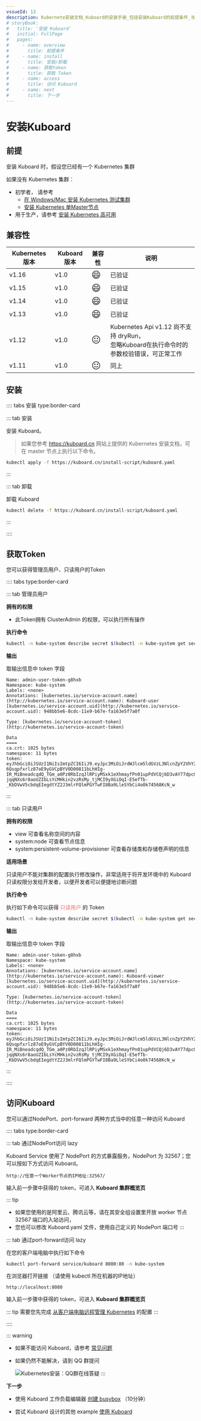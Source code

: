 ```yaml
---
vssueId: 13
description: Kubernete安装文档_Kuboard的安装手册_包括安装Kuboard的前提条件_与Kubernetes的版本兼容性_安装步骤_以及完成安装后如何访问Kuboard界面。
# storyBook:
#   title: '安装 Kuboard'
#   initial: FullPage
#   pages:
#     - name: overview
#       title: 前提条件
#     - name: install
#       title: 安装/卸载
#     - name: 获取token
#       title: 获取 Token
#     - name: access
#       title: 访问 Kuboard
#     - name: next
#       title: 下一步
---
```


# 安装Kuboard

<!-- <StoryBook>

<div slot="overview"> -->

## 前提

安装 Kuboard 时，假设您已经有一个 Kubernetes 集群

如果没有 Kubernetes 集群：

* 初学者，  请参考 
  * [在 Windows/Mac 安装 Kubernetes 测试集群](install-docker-desktop.html) 
  * [安装 Kubernetes 单Master节点](install-k8s.html)
* 用于生产，请参考 [安装 Kubernetes 高可用](install-kubernetes.html)

## 兼容性


| Kubernetes 版本 | Kuboard 版本   | 兼容性 | 说明                                                         |
| --------------- | -------------- | ------ | ------------------------------------------------------------ |
| v1.16           | v1.0 | <span style="font-size: 24px;">😄</span>      | 已验证                            |
| v1.15           | v1.0 | <span style="font-size: 24px;">😄</span>      | 已验证                            |
| v1.14           | v1.0 | <span style="font-size: 24px;">😄</span>      | 已验证                            |
| v1.13           | v1.0 | <span style="font-size: 24px;">😄</span>      | 已验证                       |
| v1.12           | v1.0 | <span style="font-size: 24px;">😐</span>      | Kubernetes Api v1.12 尚不支持 dryRun，<br />忽略Kuboard在执行命令时的参数校验错误，可正常工作 |
| v1.11           | v1.0 | <span style="font-size: 24px;">😐</span>      | 同上                                                         |

<!-- </div>

<div slot="install"> -->

## 安装

:::: tabs 安装 type:border-card

::: tab 安装

安装 Kuboard。

> 如果您参考 https://kuboard.cn 网站上提供的 Kubernetes 安装文档，可在 master 节点上执行以下命令。

``` sh
kubectl apply -f https://kuboard.cn/install-script/kuboard.yaml
```

:::

::: tab 卸载

卸载 Kuboard

``` sh
kubectl delete -f https://kuboard.cn/install-script/kuboard.yaml
```
:::

::::

<!-- </div>

<div slot="获取token"> -->

## 获取Token

您可以获得管理员用户、只读用户的Token

:::: tabs type:border-card

::: tab 管理员用户

**拥有的权限**

* 此Token拥有 ClusterAdmin 的权限，可以执行所有操作

**执行命令**

```bash
kubectl -n kube-system describe secret $(kubectl -n kube-system get secret | grep kuboard-user | awk '{print $1}')   
```

**输出**

取输出信息中 token 字段
```{13}
Name: admin-user-token-g8hxb
Namespace: kube-system
Labels: <none>
Annotations: [kubernetes.io/service-account.name](http://kubernetes.io/service-account.name): Kuboard-user
[kubernetes.io/service-account.uid](http://kubernetes.io/service-account.uid): 948bb5e6-8cdc-11e9-b67e-fa163e5f7a0f

Type: [kubernetes.io/service-account-token](http://kubernetes.io/service-account-token)

Data
====
ca.crt: 1025 bytes
namespace: 11 bytes
token: eyJhbGciOiJSUzI1NiIsImtpZCI6IiJ9.eyJpc3MiOiJrdWJlcm5ldGVzL3NlcnZpY2VhY2NvdW50Iiwia3ViZXJuZXRlcy5pby9zZXJ2aWNlYWNjb3VudC9uYW1lc3BhY2UiOiJrdWJlLXN5c3RlbSIsImt1YmVybmV0ZXMuaW8vc2VydmljZWFjY291bnQvc2VjcmV0Lm5hbWUiOiJhZG1pbi11c2VyLXRva2VuLWc4aHhiIiwia3ViZXJuZXRlcy5pby9zZXJ2aWNlYWNjb3VudC9zZXJ2aWNlLWFjY291bnQubmFtZSI6ImFkbWluLXVzZXIiLCJrdWJlcm5ldGVzLmlvL3NlcnZpY2VhY2NvdW50L3NlcnZpY2UtYWNjb3VudC51aWQiOiI5NDhiYjVlNi04Y2RjLTExZTktYjY3ZS1mYTE2M2U1ZjdhMGYiLCJzdWIiOiJzeXN0ZW06c2VydmljZWFjY291bnQ6a3ViZS1zeXN0ZW06YWRtaW4tdXNlciJ9.DZ6dMTr8GExo5IH_vCWdB_MDfQaNognjfZKl0E5VW8vUFMVvALwo0BS-6Qsqpfxrlz87oE9yGVCpBYV0D00811bLhHIg-IR_MiBneadcqdQ_TGm_a0Pz0RbIzqJlRPiyMSxk1eXhmayfPn01upPdVCQj6D3vAY77dpcGplu3p5wE6vsNWAvrQ2d_V1KhR03IB1jJZkYwrI8FHCq_5YuzkPfHsgZ9MBQgH-jqqNXs6r8aoUZIbLsYcMHkin2vzRsMy_tjMCI9yXGiOqI-E5efTb-_KbDVwV5cbdqEIegdtYZ2J3mlrFQlmPGYTwFI8Ba9LleSYbCi4o0k74568KcN_w
```

:::


::: tab 只读用户

**拥有的权限**

- view  可查看名称空间的内容
- system:node   可查看节点信息
- system:persistent-volume-provisioner  可查看存储类和存储卷声明的信息

**适用场景**

只读用户不能对集群的配置执行修改操作，非常适用于将开发环境中的 Kuboard 只读权限分发给开发者，以便开发者可以便捷地诊断问题

**执行命令**

执行如下命令可以获得 <span style="color: #F56C6C; font-weight: 500;">只读用户</span> 的 Token

```bash
kubectl -n kube-system describe secret $(kubectl -n kube-system get secret | grep kuboard-viewer | awk '{print $1}')   
```

**输出**

取输出信息中 token 字段
``` {13}
Name: admin-user-token-g8hxb
Namespace: kube-system
Labels: <none>
Annotations: [kubernetes.io/service-account.name](http://kubernetes.io/service-account.name): Kuboard-viewer
[kubernetes.io/service-account.uid](http://kubernetes.io/service-account.uid): 948bb5e6-8cdc-11e9-b67e-fa163e5f7a0f

Type: [kubernetes.io/service-account-token](http://kubernetes.io/service-account-token)

Data
====
ca.crt: 1025 bytes
namespace: 11 bytes
token: eyJhbGciOiJSUzI1NiIsImtpZCI6IiJ9.eyJpc3MiOiJrdWJlcm5ldGVzL3NlcnZpY2VhY2NvdW50Iiwia3ViZXJuZXRlcy5pby9zZXJ2aWNlYWNjb3VudC9uYW1lc3BhY2UiOiJrdWJlLXN5c3RlbSIsImt1YmVybmV0ZXMuaW8vc2VydmljZWFjY291bnQvc2VjcmV0Lm5hbWUiOiJhZG1pbi11c2VyLXRva2VuLWc4aHhiIiwia3ViZXJuZXRlcy5pby9zZXJ2aWNlYWNjb3VudC9zZXJ2aWNlLWFjY291bnQubmFtZSI6ImFkbWluLXVzZXIiLCJrdWJlcm5ldGVzLmlvL3NlcnZpY2VhY2NvdW50L3NlcnZpY2UtYWNjb3VudC51aWQiOiI5NDhiYjVlNi04Y2RjLTExZTktYjY3ZS1mYTE2M2U1ZjdhMGYiLCJzdWIiOiJzeXN0ZW06c2VydmljZWFjY291bnQ6a3ViZS1zeXN0ZW06YWRtaW4tdXNlciJ9.DZ6dMTr8GExo5IH_vCWdB_MDfQaNognjfZKl0E5VW8vUFMVvALwo0BS-6Qsqpfxrlz87oE9yGVCpBYV0D00811bLhHIg-IR_MiBneadcqdQ_TGm_a0Pz0RbIzqJlRPiyMSxk1eXhmayfPn01upPdVCQj6D3vAY77dpcGplu3p5wE6vsNWAvrQ2d_V1KhR03IB1jJZkYwrI8FHCq_5YuzkPfHsgZ9MBQgH-jqqNXs6r8aoUZIbLsYcMHkin2vzRsMy_tjMCI9yXGiOqI-E5efTb-_KbDVwV5cbdqEIegdtYZ2J3mlrFQlmPGYTwFI8Ba9LleSYbCi4o0k74568KcN_w
```

:::

::::

<!-- </div>

<div slot="access"> -->

## 访问Kuboard

您可以通过NodePort、port-forward 两种方式当中的任意一种访问 Kuboard

:::: tabs type:border-card

::: tab 通过NodePort访问 lazy

Kuboard Service 使用了 NodePort 的方式暴露服务，NodePort 为 32567；您可以按如下方式访问 Kuboard。

`
http://任意一个Worker节点的IP地址:32567/
`

输入前一步骤中获得的 token，可进入 **Kuboard 集群概览页**

::: tip
* 如果您使用的是阿里云、腾讯云等，请在其安全组设置里开放 worker 节点 32567 端口的入站访问，
* 您也可以修改 Kuboard.yaml 文件，使用自己定义的 NodePort 端口号
:::

::: tab 通过port-forward访问 lazy


在您的客户端电脑中执行如下命令

```sh
kubectl port-forward service/kuboard 8080:80 -n kube-system
```

在浏览器打开链接 （请使用 kubectl 所在机器的IP地址）

`http://localhost:8080`

输入前一步骤中获得的 token，可进入 **Kuboard 集群概览页**


::: tip
需要您先完成 [从客户端电脑远程管理 Kubernetes](install-kubectl.html) 的配置
:::

::::

<!-- </div>

<div slot="next"> -->

::: warning
* 如果不能访问 Kuboard，请参考 [常见问题](faq/timeout.html)

* 如果仍然不能解决，请到 QQ 群提问

  ![Kubernetes安装：QQ群在线答疑](../overview/README.assets/kuboard_qq.png)
:::

**下一步**

- 使用 Kuboard 工作负载编辑器 [创建 busybox](/guide/example/busybox.html) （10分钟）

- 尝试 Kuboard 设计的其他 example [使用 Kuboard](/guide/index.html)

<!-- </div>

</!-->
